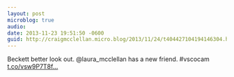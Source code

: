 ```yaml
---
layout: post
microblog: true
audio: 
date: 2013-11-23 19:51:50 -0600
guid: http://craigmcclellan.micro.blog/2013/11/24/t404427104194146304.html
---
```

Beckett better look out. @laura_mcclellan has a new friend. #vscocam [t.co/vsw9P7T8f...](http://t.co/vsw9P7T8fD)
